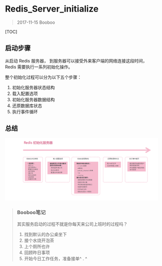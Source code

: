 # Redis_Server_initialize

> 2017-11-15 Booboo

[TOC]

## 启动步骤

从启动 Redis 服务器， 到服务器可以接受外来客户端的网络连接这段时间， Redis 需要执行一系列初始化操作。

整个初始化过程可以分为以下五个步骤：

1. 初始化服务器状态结构
2. 载入配置选项
3. 初始化服务器数据结构
4. 还原数据库状态
5. 执行事件循环

## 总结

![](pic/25.png)

> ### Booboo笔记
>
> 其实服务启动的过程不就是你每天来公司上班时的过程吗？
>
> 1. 找到默认的办公桌坐下
> 2. 接个水烧开泡茶
> 3. 上个厕所也许
> 4. 回顾昨日事项
> 5. 开始今日工作任务，准备接单^ . ^